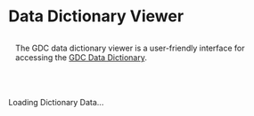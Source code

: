 # Data Dictionary Viewer
<link rel="stylesheet" href="dictionary.css">
<script src="https://code.jquery.com/jquery-3.7.1.min.js" integrity="sha256-/JqT3SQfawRcv/BIHPThkBvs0OEvtFFmqPF/lYI/Cxo=" crossorigin="anonymous"></script>
<script src="https://cdn.jsdelivr.net/npm/lodash@4.17.21/lodash.min.js"></script>
<script src="https://cdnjs.cloudflare.com/ajax/libs/d3/7.9.0/d3.min.js" integrity="sha512-vc58qvvBdrDR4etbxMdlTt4GBQk1qjvyORR2nrsPsFPyrs+/u5c3+1Ct6upOgdZoIl7eq6k3a1UPDSNAQi/32A==" crossorigin="anonymous" referrerpolicy="no-referrer"></script>
<script src="dictionary.js"></script>
<script src="dictionary-views.js"></script>
<script src="dictionary-init.js"></script>
<p id="dictionary-preamble" style="margin: 2rem auto 4rem auto; width: 95%;">
The GDC data dictionary viewer is a user-friendly interface for accessing the <a href="../">GDC Data Dictionary</a>.
</p>
<div id="dictionary-loading-icon" class="loadingContainer">
    <div class="spinParticleContainer">
        <div class="particle red"></div>
        <div class="particle grey other-particle"></div>
        <div class="particle blue other-other-particle"></div>
    </div>
  <div>
  Loading Dictionary Data...
  </div>
</div>
<div id="dictionary-app-container"></div>
